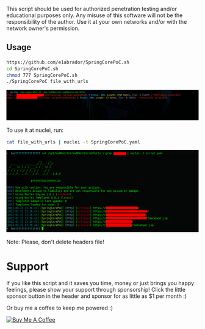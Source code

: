 This script should be used for authorized penetration testing and/or educational purposes only.
Any misuse of this software will not be the responsibility of the author. Use it at your own networks and/or with the network owner's permission.

## Usage

````bash
https://github.com/e1abrador/SpringCorePoC.sh
cd SpringCorePoC.sh
chmod 777 SpringCorePoC.sh
./SpringCorePoC file_with_urls
````

![alt text](https://github.com/e1abrador/SpringCorePoC.sh/blob/master/springCorePoC.png)


To use it at nuclei, run:

````bash
cat file_with_urls | nuclei -t SpringCorePoC.yaml
````

![alt text](https://github.com/e1abrador/SpringCorePoC.sh/blob/master/SpringCorePoC_nuclei.png)


Note: Please, don't delete headers file!

<h1>Support</h1>

If you like this script and it saves you time, money or just brings you happy feelings, please show your support through sponsorship! Click the little sponsor button in the header and sponsor for as little as $1 per month :)

Or buy me a coffee to keep me powered :)

<a href="https://www.buymeacoffee.com/e1abrador" target="_blank"><img src="https://cdn.buymeacoffee.com/buttons/default-black.png" alt="Buy Me A Coffee" width=300px> </a>

